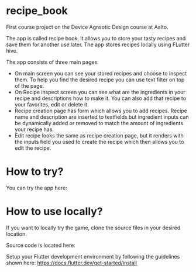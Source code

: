# recipe_book

First course project on the Device Agnsotic Design course at Aalto.

The app is called recipe book. It allows you to store your tasty recipes and save them for another use later. The app stores recipes locally using FLutter hive.

The app consists of three main pages:

- On main screen you can see your stored recipes and choose to inspect them. To help you find the desired recipe you can use text filter on top of the page.
- On Recipe inspect screen you can see what are the ingredients in your recipe and descriptions how to make it. You can also add that recipe to your favorites, edit or delete it.
- Recipe creation page has form which allows you to add recipes. Recipe name and description are inserted to textfields but ingredient inputs can be dynamically added or removed to match the amount of ingredients your recipe has.
- Edit recipe looks the same as recipe creation page, but it renders with the inputs field you used to create the recipe which then allows you to edit the recipe.

# How to try?

You can try the app here:

# How to use locally?

If you want to locally try the game, clone the source files in your desired location.

Source code is located here: 

Setup your Flutter development environment by following the guidelines shown here:
https://docs.flutter.dev/get-started/install